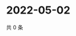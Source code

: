 # 2022-05-02

共 0 条

<!-- BEGIN WEIBO -->
<!-- 最后更新时间 Mon May 02 2022 14:21:09 GMT+0800 (China Standard Time) -->

<!-- END WEIBO -->
